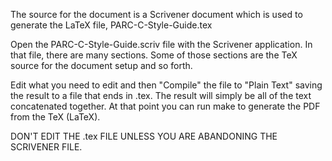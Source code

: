 The source for the document is a Scrivener document which is used to generate the LaTeX file, PARC-C-Style-Guide.tex

Open the PARC-C-Style-Guide.scriv file with the Scrivener application.
In that file, there are many sections.  Some of those sections are the TeX source for the document setup and so forth.

Edit what you need to edit and then "Compile" the file to "Plain Text" saving the result to a file that ends in .tex.
The result will simply be all of the text concatenated together.
At that point you can run make to generate the PDF from the TeX (LaTeX).

DON'T EDIT THE .tex FILE UNLESS YOU ARE ABANDONING THE SCRIVENER FILE.
